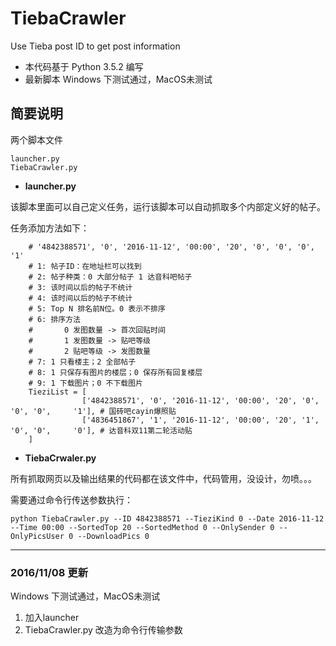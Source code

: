 # TiebaCrawler

Use Tieba post ID to get post information

* 本代码基于 Python 3.5.2 编写
* 最新脚本 Windows 下测试通过，MacOS未测试

## 简要说明

两个脚本文件

```
launcher.py
TiebaCrawler.py
```

- **launcher.py**

该脚本里面可以自己定义任务，运行该脚本可以自动抓取多个内部定义好的帖子。

任务添加方法如下：

```
    # '4842388571', '0', '2016-11-12', '00:00', '20', '0', '0', '0', '1'
    # 1: 帖子ID：在地址栏可以找到
    # 2: 帖子种类：0 大部分帖子 1 达音科吧帖子
    # 3: 该时间以后的帖子不统计
    # 4: 该时间以后的帖子不统计
    # 5: Top N 排名前N位。0 表示不排序
    # 6: 排序方法
    #       0 发图数量 -> 首次回贴时间
    #       1 发图数量 -> 贴吧等级
    #       2 贴吧等级 -> 发图数量
    # 7: 1 只看楼主；2 全部帖子
    # 8: 1 只保存有图片的楼层；0 保存所有回复楼层
    # 9: 1 下载图片；0 不下载图片
    TieziList = [
                ['4842388571', '0', '2016-11-12', '00:00', '20', '0', '0', '0',     '1'], # 国砖吧cayin爆照贴
                ['4836451867', '1', '2016-11-12', '00:00', '20', '1', '0', '0',     '0'], # 达音科双11第二轮活动贴
    ]
```

- **TiebaCrwaler.py**

所有抓取网页以及输出结果的代码都在该文件中，代码管用，没设计，勿喷。。。

需要通过命令行传送参数执行：

```
python TiebaCrawler.py --ID 4842388571 --TieziKind 0 --Date 2016-11-12 --Time 00:00 --SortedTop 20 --SortedMethod 0 --OnlySender 0 --OnlyPicsUser 0 --DownloadPics 0
```

---
### 2016/11/08 更新

Windows 下测试通过，MacOS未测试

1. 加入launcher
2. TiebaCrawler.py 改造为命令行传输参数